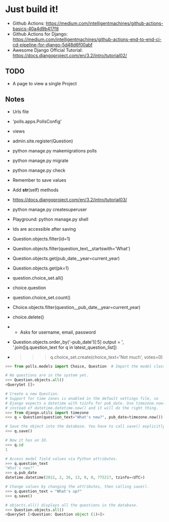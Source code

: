 # Just build it!

- Github Actions: https://medium.com/intelligentmachines/github-actions-basics-40a4d9b417f8
- Github Actions for Django: https://medium.com/intelligentmachines/github-actions-end-to-end-ci-cd-pipeline-for-django-5d48d6f00abf
- Awesome Django Official Tutorial: https://docs.djangoproject.com/en/3.2/intro/tutorial02/


## TODO
- A page to view a single Project

## Notes
- Urls file
- 'polls.apps.PollsConfig'
- views
- admin.site.register(Question)
- python manage.py makemigrations polls
- python manage.py migrate
- python manage.py check
- Remember to save values
- Add __str__(self) methods
- https://docs.djangoproject.com/en/3.2/intro/tutorial03/
- python manage.py createsuperuser


- Playground: python manage.py shell
- Ids are accessible after saving
- Question.objects.filter(id=1)
- Question.objects.filter(question_text__startswith='What')
- Question.objects.get(pub_date__year=current_year)
- Question.objects.get(pk=1)
- question.choice_set.all()
- choice.question
- question.choice_set.count()
- Choice.objects.filter(question__pub_date__year=current_year)
- choice.delete()
- 
    - Asks for username, email, password
- Question.objects.order_by('-pub_date')[:5]
    output = ', '.join([q.question_text for q in latest_question_list])


- >>> q.choice_set.create(choice_text='Not much', votes=0)


```python
>>> from polls.models import Choice, Question  # Import the model classes we just wrote.

# No questions are in the system yet.
>>> Question.objects.all()
<QuerySet []>

# Create a new Question.
# Support for time zones is enabled in the default settings file, so
# Django expects a datetime with tzinfo for pub_date. Use timezone.now()
# instead of datetime.datetime.now() and it will do the right thing.
>>> from django.utils import timezone
>>> q = Question(question_text="What's new?", pub_date=timezone.now())

# Save the object into the database. You have to call save() explicitly.
>>> q.save()

# Now it has an ID.
>>> q.id
1

# Access model field values via Python attributes.
>>> q.question_text
"What's new?"
>>> q.pub_date
datetime.datetime(2012, 2, 26, 13, 0, 0, 775217, tzinfo=<UTC>)

# Change values by changing the attributes, then calling save().
>>> q.question_text = "What's up?"
>>> q.save()

# objects.all() displays all the questions in the database.
>>> Question.objects.all()
<QuerySet [<Question: Question object (1)>]>
```